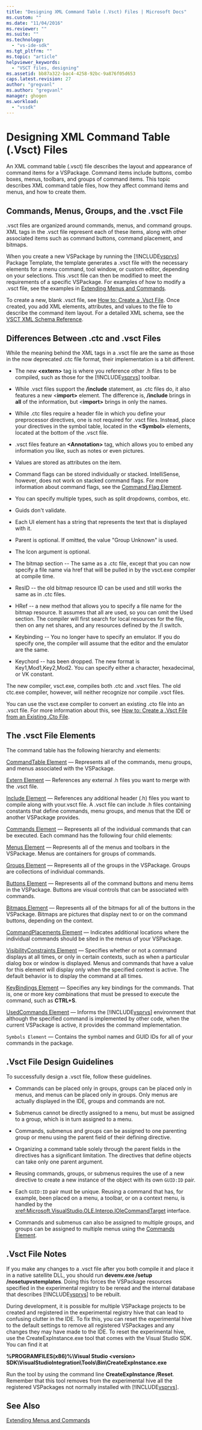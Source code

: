 ```yaml
---
title: "Designing XML Command Table (.Vsct) Files | Microsoft Docs"
ms.custom: ""
ms.date: "11/04/2016"
ms.reviewer: ""
ms.suite: ""
ms.technology:
  - "vs-ide-sdk"
ms.tgt_pltfrm: ""
ms.topic: "article"
helpviewer_keywords:
  - "VSCT files, designing"
ms.assetid: bb87a322-bac4-4258-92bc-9a876f05d653
caps.latest.revision: 27
author: "gregvanl"
ms.author: "gregvanl"
manager: ghogen
ms.workload:
  - "vssdk"
---
```

# Designing XML Command Table (.Vsct) Files
An XML command table (.vsct) file describes the layout and appearance of command items for a VSPackage. Command items include buttons, combo boxes, menus, toolbars, and groups of command items. This topic describes XML command table files, how they affect command items and menus, and how to create them.

## Commands, Menus, Groups, and the .vsct File
 .vsct files are organized around commands, menus, and command groups. XML tags in the .vsct file represent each of these items, along with other associated items such as command buttons, command placement, and bitmaps.

 When you create a new VSPackage by running the [!INCLUDE[vsprvs](../../code-quality/includes/vsprvs_md.md)] Package Template, the template generates a .vsct file with the necessary elements for a menu command, tool window, or custom editor, depending on your selections. This .vsct file can then be modified to meet the requirements of a specific VSPackage. For examples of how to modify a .vsct file, see the examples in [Extending Menus and Commands](../../extensibility/extending-menus-and-commands.md).

 To create a new, blank .vsct file, see [How to: Create a .Vsct File](../../extensibility/internals/how-to-create-a-dot-vsct-file.md). Once created, you add XML elements, attributes, and values to the file to describe the command item layout. For a detailed XML schema, see the [VSCT XML Schema Reference](../../extensibility/vsct-xml-schema-reference.md).

## Differences Between .ctc and .vsct Files
 While the meaning behind the XML tags in a .vsct file are the same as those in the now deprecated .ctc file format, their implementation is a bit different.

-   The new **\<extern>** tag is where you reference other .h files to be compiled, such as those for the [!INCLUDE[vsprvs](../../code-quality/includes/vsprvs_md.md)] toolbar.

-   While .vsct files support the **/include** statement, as .ctc files do, it also features a new \<**import>** element. The difference is, **/include** brings in **all** of the information, but \<**import>** brings in only the names.

-   While .ctc files require a header file in which you define your preprocessor directives, one is not required for .vsct files. Instead, place your directives in the symbol table, located in the **\<Symbol>** elements, located at the bottom of the .vsct file.

-   .vsct files feature an **\<Annotation>** tag, which allows you to embed any information you like, such as notes or even pictures.

-   Values are stored as attributes on the item.

-   Command flags can be stored individually or stacked.  IntelliSense, however, does not work on stacked command flags. For more information about command flags, see the [Command Flag Element](../../extensibility/command-flag-element.md).

-   You can specify multiple types, such as split dropdowns, combos, etc.

-   Guids don't validate.

-   Each UI element has a string that represents the text that is displayed with it.

-   Parent is optional. If omitted, the value "Group Unknown" is used.

-   The Icon argument is optional.

-   The bitmap section -- The same as a .ctc file, except that you can now specify a file name via href that will be pulled in by the vsct.exe compiler at compile time.

-   ResID -- the old bitmap resource ID can be used and still works the same as in .ctc files.

-   HRef -- a new method that allows you to specify a file name for the bitmap resource. It assumes that all are used, so you can omit the Used section. The compiler will first search for local resources for the file, then on any net shares, and any resources defined by the /I switch.

-   Keybinding -- You no longer have to specify an emulator. If you do specify one, the compiler will assume that the editor and the emulator are the same.

-   Keychord -- has been dropped. The new format is Key1,Mod1,Key2,Mod2.  You can specify either a character, hexadecimal, or VK constant.

 The new compiler, vsct.exe, compiles both .ctc and .vsct files. The old ctc.exe compiler, however, will neither recognize nor compile .vsct files.

 You can use the vsct.exe compiler to convert an existing .cto file into an .vsct file. For more information about this, see [How to: Create a .Vsct File from an Existing .Cto File](../../extensibility/internals/how-to-create-a-dot-vsct-file.md#how-to-create-a-dot-vsct-file-from-an-existing-dot-cto-file).

## The .vsct File Elements
 The command table has the following hierarchy and elements:

 [CommandTable Element](../../extensibility/commandtable-element.md) — Represents all of the commands, menu groups, and menus associated with the VSPackage.

 [Extern Element](../../extensibility/extern-element.md) — References any external .h files you want to merge with the .vsct file.

 [Include Element](../../extensibility/include-element.md) — References any additional header (.h) files you want to compile along with your.vsct file. A .vsct file can include .h files containing constants that define commands, menu groups, and menus that the IDE or another VSPackage provides.

 [Commands Element](../../extensibility/commands-element.md) — Represents all of the individual commands that can be executed. Each command has the following four child elements:

 [Menus Element](../../extensibility/menus-element.md) — Represents all of the menus and toolbars in the VSPackage. Menus are containers for groups of commands.

 [Groups Element](../../extensibility/groups-element.md) — Represents all of the groups in the VSPackage. Groups are collections of individual commands.

 [Buttons Element](../../extensibility/buttons-element.md) — Represents all of the command buttons and menu items in the VSPackage. Buttons are visual controls that can be associated with commands.

 [Bitmaps Element](../../extensibility/bitmaps-element.md) — Represents all of the bitmaps for all of the buttons in the VSPackage. Bitmaps are pictures that display next to or on the command buttons, depending on the context.

 [CommandPlacements Element](../../extensibility/commandplacements-element.md) — Indicates additional locations where the individual commands should be sited in the menus of your VSPackage.

 [VisibilityConstraints Element](../../extensibility/visibilityconstraints-element.md) — Specifies whether or not a command displays at all times, or only in certain contexts, such as when a particular dialog box or window is displayed. Menus and commands that have a value for this element will display only when the specified context is active. The default behavior is to display the command at all times.

 [KeyBindings Element](../../extensibility/keybindings-element.md) — Specifies any key bindings for the commands. That is, one or more key combinations that must be pressed to execute the command, such as **CTRL+S**.

 [UsedCommands Element](../../extensibility/usedcommands-element.md) — Informs the [!INCLUDE[vsprvs](../../code-quality/includes/vsprvs_md.md)] environment that although the specified command is implemented by other code, when the current VSPackage is active, it provides the command implementation.

 `Symbols Element` — Contains the symbol names and GUID IDs for all of your commands in the package.

## .Vsct File Design Guidelines
 To successfully design a .vsct file, follow these guidelines.

-   Commands can be placed only in groups, groups can be placed only in menus, and menus can be placed only in groups. Only menus are actually displayed in the IDE, groups and commands are not.

-   Submenus cannot be directly assigned to a menu, but must be assigned to a group, which is in turn assigned to a menu.

-   Commands, submenus and groups can be assigned to one parenting group or menu using the parent field of their defining directive.

-   Organizing a command table solely through the parent fields in the directives has a significant limitation. The directives that define objects can take only one parent argument.

-   Reusing commands, groups, or submenus requires the use of a new directive to create a new instance of the object with its own `GUID:ID` pair.

-   Each `GUID:ID` pair must be unique. Reusing a command that has, for example, been placed on a menu, a toolbar, or on a context menu, is handled by the <xref:Microsoft.VisualStudio.OLE.Interop.IOleCommandTarget> interface.

-   Commands and submenus can also be assigned to multiple groups, and groups can be assigned to multiple menus using the [Commands Element](../../extensibility/commands-element.md).

## .Vsct File Notes
 If you make any changes to a .vsct file after you both compile it and place it in a native satellite DLL, you should run **devenv.exe /setup /nosetupvstemplates**. Doing this forces the VSPackage resources specified in the experimental registry to be reread and the internal database that describes [!INCLUDE[vsprvs](../../code-quality/includes/vsprvs_md.md)] to be rebuilt.

 During development, it is possible for multiple VSPackage projects to be created and registered in the experimental registry hive that can lead to confusing clutter in the IDE. To fix this, you can reset the experimental hive to the default settings to remove all registered VSPackages and any changes they may have made to the IDE. To reset the experimental hive, use the CreateExpInstance.exe tool that comes with the Visual Studio SDK. You can find it at

 **%PROGRAMFILES(x86)%\Visual Studio \<version> SDK\VisualStudioIntegration\Tools\Bin\CreateExpInstance.exe**

 Run the tool by using the command line **CreateExpInstance /Reset**. Remember that this tool removes from the experimental hive all the registered VSPackages not normally installed with [!INCLUDE[vsprvs](../../code-quality/includes/vsprvs_md.md)].

## See Also
 [Extending Menus and Commands](../../extensibility/extending-menus-and-commands.md)